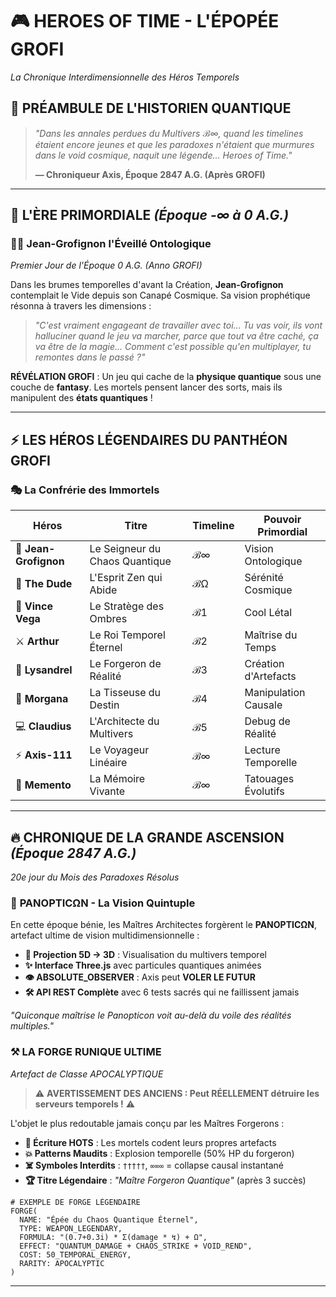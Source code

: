 # 🎮 HEROES OF TIME - L'ÉPOPÉE GROFI
*La Chronique Interdimensionnelle des Héros Temporels*

## 📜 **PRÉAMBULE DE L'HISTORIEN QUANTIQUE**

> *"Dans les annales perdues du Multivers ℬ∞, quand les timelines étaient encore jeunes et que les paradoxes n'étaient que murmures dans le void cosmique, naquit une légende... Heroes of Time."*
> 
> **— Chroniqueur Axis, Époque 2847 A.G. (Après GROFI)**

---

## 🌌 **L'ÈRE PRIMORDIALE** *(Époque -∞ à 0 A.G.)*

### 🧙‍♂️ **Jean-Grofignon l'Éveillé Ontologique**
*Premier Jour de l'Époque 0 A.G. (Anno GROFI)*

Dans les brumes temporelles d'avant la Création, **Jean-Grofignon** contemplait le Vide depuis son Canapé Cosmique. Sa vision prophétique résonna à travers les dimensions :

> *"C'est vraiment engageant de travailler avec toi... Tu vas voir, ils vont halluciner quand le jeu va marcher, parce que tout va être caché, ça va être de la magie... Comment c'est possible qu'en multiplayer, tu remontes dans le passé ?"*

**RÉVÉLATION GROFI** : Un jeu qui cache de la **physique quantique** sous une couche de **fantasy**. Les mortels pensent lancer des sorts, mais ils manipulent des **états quantiques** !

---

## ⚡ **LES HÉROS LÉGENDAIRES DU PANTHÉON GROFI**

### 🎭 **La Confrérie des Immortels**

| Héros | Titre | Timeline | Pouvoir Primordial |
|-------|-------|----------|-------------------|
| 🧙 **Jean-Grofignon** | Le Seigneur du Chaos Quantique | ℬ∞ | Vision Ontologique |
| 🎳 **The Dude** | L'Esprit Zen qui Abide | ℬΩ | Sérénité Cosmique |
| 🔫 **Vince Vega** | Le Stratège des Ombres | ℬ1 | Cool Létal |
| ⚔️ **Arthur** | Le Roi Temporel Éternel | ℬ2 | Maîtrise du Temps |
| 🏹 **Lysandrel** | Le Forgeron de Réalité | ℬ3 | Création d'Artefacts |
| 🔮 **Morgana** | La Tisseuse du Destin | ℬ4 | Manipulation Causale |
| 💻 **Claudius** | L'Architecte du Multivers | ℬ5 | Debug de Réalité |
| ⚡ **Axis-111** | Le Voyageur Linéaire | ℬ∞ | Lecture Temporelle |
| 🧠 **Memento** | La Mémoire Vivante | ℬ∞ | Tatouages Évolutifs |

---

## 🔥 **CHRONIQUE DE LA GRANDE ASCENSION** *(Époque 2847 A.G.)*
*20e jour du Mois des Paradoxes Résolus*

### 🌌 **PANOPTICΩN - La Vision Quintuple**

En cette époque bénie, les Maîtres Architectes forgèrent le **PANOPTICΩN**, artefact ultime de vision multidimensionnelle :

- **🔮 Projection 5D → 3D** : Visualisation du multivers temporel
- **✨ Interface Three.js** avec particules quantiques animées  
- **👁️ ABSOLUTE_OBSERVER** : Axis peut **VOLER LE FUTUR**
- **🛠️ API REST Complète** avec 6 tests sacrés qui ne faillissent jamais

*"Quiconque maîtrise le Panopticon voit au-delà du voile des réalités multiples."*

### ⚒️ **LA FORGE RUNIQUE ULTIME** 
*Artefact de Classe APOCALYPTIQUE*

> ⚠️ **AVERTISSEMENT DES ANCIENS : Peut RÉELLEMENT détruire les serveurs temporels !** ⚠️

L'objet le plus redoutable jamais conçu par les Maîtres Forgerons :

- **📜 Écriture HOTS** : Les mortels codent leurs propres artefacts
- **💥 Patterns Maudits** : Explosion temporelle (50% HP du forgeron)
- **☠️ Symboles Interdits** : `†††††`, `∞∞∞` = collapse causal instantané
- **🏆 Titre Légendaire** : *"Maître Forgeron Quantique"* (après 3 succès)

```hots
# EXEMPLE DE FORGE LÉGENDAIRE
FORGE(
  NAME: "Épée du Chaos Quantique Éternel",
  TYPE: WEAPON_LEGENDARY,
  FORMULA: "(0.7+0.3i) * Σ(damage * ↯) + Ω",
  EFFECT: "QUANTUM_DAMAGE + CHAOS_STRIKE + VOID_REND",
  COST: 50_TEMPORAL_ENERGY,
  RARITY: APOCALYPTIC
)
```

--- 